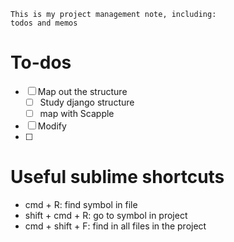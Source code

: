     This is my project management note, including:
    todos and memos

# To-dos
 - [ ] Map out the structure
    - [ ] Study django structure
    - [ ] map with Scapple
 - [ ] Modify
 - [ ] 

# Useful sublime shortcuts
- cmd + R: find symbol in file
- shift + cmd + R: go to symbol in project
- cmd + shift + F: find in all files in the project